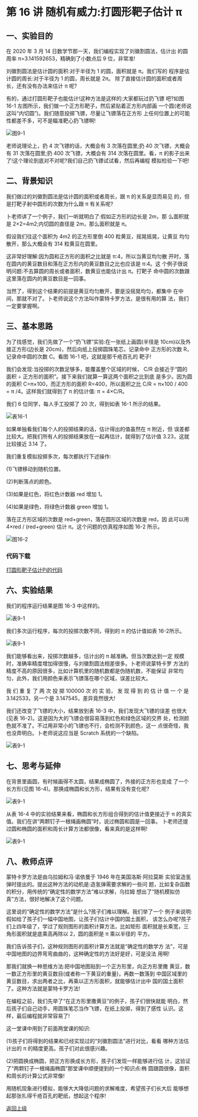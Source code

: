 # 第 16 讲 随机有威力:打圆形靶子估计 π

## 一、实验目的
在 2020 年 3 月 14 日数学节那一天，我们编程实现了刘徽割圆法，估计出 的圆周率 π=3.141592653，精确到了小数点后 9 位，非常准!

刘徽割圆法是估计圆的面积:对于半径为 1 的圆，面积就是 π。我们写的 程序是估计圆的周长:对于半径为 1 的圆，周长就是 2π。
除了直接估计圆的面积或者周长，还有没有办法来估计 π 呢?

有的，通过打圆形靶子也能估计!这种方法是这样的:大家都玩过扔飞镖 吧?如图 16-1 左图所示，我们做一个正方形靶子，然后紧贴着正方形内部画 一个圆(老师说这叫“内切圆”)。我们随意投掷飞镖，尽量让飞镖落在正方形 上任何位置上的可能性都差不多，可不是瞄准靶心扔飞镖啊!

![图9-1](Figures/Lec16-1.png)

老师说理论上，扔 4 次飞镖的话，大概会有 3 次落在圆里;扔 40 次飞镖，大概会有 31 次落在圆里;扔 400 次飞镖，大概会有 314 次落在圆里。看，π 的影子出来了!这个理论到底对不对呢?我们自己扔飞镖试试看，然后再编程 模拟检验一下吧!

## 二、背景知识

我们做过的刘徽割圆法是估计圆的面积或者周长，跟 π 的关系是显而易见 的，但是打靶子射中圆形的次数为什么跟 π 有关系呢?

卜老师讲了一个例子，我们一听就明白了:假如正方形的边长是 2m，那 么面积就是 2×2=4m2;内切圆的直径是 2m，那么面积就是 π。

假设我们往这个面积为 4m2 的正方形里倒 400 粒黄豆，摇晃摇晃，让黄豆 均匀散开，那么大概会有 314 粒黄豆在圆里。

这非常好理解:因为圆和正方形的面积之比就是 π∶4，所以当黄豆均匀散 开时，落在圆内的黄豆数目和落在正方形内的黄豆数目之比也应该是 π∶4。这 个例子很说明问题:不去算圆的周长或者面积，数黄豆也能估计出 π。打靶子 命中圆的次数跟这里落在圆内的黄豆数目是一回事。

当然了，得到这个结果的前提是黄豆均匀散开，要是没摇晃均匀，都集中 在中间，那就不对了。卜老师说这个方法叫作蒙特卡罗方法，是很有用的算 法，我们一定要掌握啊。




## 三、基本思路

为了找感觉，我们先做了一个“扔飞镖”实验:在一张纸上画圆(半径是 10cm)以及外接正方形(边长是 20cm)，然后向纸上投掷圆珠笔芯，记录命中 正方形的次数 R，记录命中圆的次数 C。看图 16-1 吧，这就是那千疮百孔的 靶子!

我们会发现:当投掷的次数足够多，能覆盖整个区域的时候， C/R 会接近于“圆的面积 ÷ 正方形的面积”。接下来我们就算一算这两个面积之比到底 是多少。因为圆的面积 C=π×100，而正方形的面积 R=400，所以面积之比 C/R =  π×100 / 400 =  π /4。这样我们就得到了 π 的估计值: π = 4×C/R。

我们 6 位同学，每人手工投掷了 20 次，得到如表 16-1 所示的结果。

![表16-1](Figures/Lec16-1-Table.png)

如果单独看我们每个人的投掷结果的话，估计得出的值虽然在 π 附近，但 误差都比较大。把我们所有人的投掷结果放在一起再估计，就得到了估计值 3.23，这就比较接近 3.14 了。


我们重复模拟投掷多次，每次都执行下述操作: 

(1)飞镖移动到随机位置。 

(2)判断落点的颜色。 

(3)如果是红色，将红色计数器 red 增加 1。 

(4)如果是绿色，将绿色计数器 green 增加 1。
  
  落在正方形区域的次数是 red+green，落在圆形区域的次数是 red，因 此可以用 4×red / (red+green) 估计 π。这个问题的仿真程序如图 16-2 所示。
 


![图16-2](Figures/Lec16-2.png)


### 代码下载

[打圆形靶子估计Pi的代码](Code/第16讲-打圆形靶子估计Pi.sb3) 



## 六、实验结果

我们的程序运行结果是图 16-3 中这样的。

![表9-1](Figures/Lec16-3.png)

我们多次运行程序，每次的投掷次数不同，得到的 π 的估计值如表 16-2所示。


![表9-1](Figures/Lec16-2-Table.png)

我们能够看出来，投掷次数越多，估计出的 π 越准确。但当次数达到一定 规模时，准确率精度增加得很慢，与刘徽割圆法相差很多。卜老师说蒙特卡罗
方法的精度不高的原因很多，比如计算机里的随机数都是伪随机数，不能保证 非常均匀，此外，我们用颜色来表示飞镖落在哪个区域，误差比较大。

我 们 重 复 了 两 次 投 掷 100000 次 的 实 验， 发 现 得 到 的 估 计 值 一 个 是 3.142533，另一个是 3.147545，差异竟然很大!

我们还改变了飞镖的大小，结果放到表 16-3 中，我们发现大飞镖的误差 也很大(见表 16-2)。这是因为大的飞镖会很容易落到红色和绿色区域的交界 处，检测颜色就不准了。不过用非常小的飞镖也不行，会检测不到颜色，这一 点很奇怪，我也没弄明白。卜老师说这应当是 Scratch 系统的一个缺陷。


![表9-1](Figures/Lec16-3-Table.png)

## 七、思考与延伸
在背景里画圆，有时候画得不太圆，结果成椭圆了，外接的正方形也变成 了一个长方形(见图 16-4)。那换成椭圆和长方形，结果有没有变化呢?


![表9-1](Figures/Lec16-4.png)

从表 16-4 中的实验结果来看，椭圆和长方形组合得到的估计值更接近于 π 的真实值。我们在讲“两颗钉子一根绳画椭圆”时，说过椭圆和圆是一回事。 卜老师还提过圆和椭圆的面积和周长计算方法都很像，看来真的是这样啊!

![表9-1](Figures/Lec16-4-Table.png)

## 八、教师点评

蒙特卡罗方法是由乌拉姆和冯·诺依曼于 1946 年在美国洛斯·阿拉莫斯 实验室造氢弹时提出的。提出这种方法的动机是:造氢弹需要求解的一些问 题，比如复杂函数的积分，用传统的“确定性的数学方法”难以求解，乌拉姆 想出了“随机模拟仿真”方法，很好地解决了这个问题。

这里说的“确定性的数学方法”是什么?孩子们难以理解。我们举了一个 例子来说明:假如给了孩子们一幅中国地图，让孩子们估计中国的国土面积， 该怎么办呢?孩子们上四年级了，学过了规则图形的面积计算方法，比如矩形 面积就是长乘宽，三角形面积就是底乘高再除以 2，圆的面积是 π 乘以半径的 平方。

我们告诉孩子们，这种规则图形的面积计算方法就是“确定性的数学方 法”，可是中国地图的边界弯弯曲曲的，这种确定性的方法好是好，可是没法 用啊!

那我们就换一种思维方法:把中国地图贴到一个正方形里，向正方形里撒 黄豆，数一数正方形里的黄豆数目(或者称一下黄豆的重量)，再数一数落到 中国区域里的黄豆数目，求出两者之比，再乘以正方形面积，就能够估计出中 国的国土面积了。这种方法就是蒙特卡罗方法!


在编程之前，我们先举了“在正方形里撒黄豆”的例子，孩子们很快就能 明白，然后孩子们自己动手，用圆珠笔芯当作飞镖，在纸上投掷，得到了感性 认识。这样，最后编程就非常容易了!

这一堂课中用到了前面两堂课的知识: 

(1)孩子们将得到的结果和已经实现过的“刘徽割圆法”进行对比，看看
哪种方法估计出的 π 的精度更高。孩子们对此很感兴趣。 

(2)把圆换成椭圆，把正方形换成长方形，孩子们发现一样能够进行估
计，这验证了“两颗钉子一根绳画椭圆”那堂课中顺便提到的一个知识点:椭 圆跟圆很像，面积和周长的计算公式非常像!

用随机现象进行模拟，能够大大降低问题的求解难度，希望孩子们长大后 能够想起那张扎得千疮百孔的靶纸，想起这个程序!


[返回上级](index.md)
